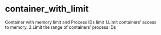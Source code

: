 # container_with_limit
Container with memory limit and Process IDs limit
1.Limit containers’ access to memory. 
2.Limit the range of containers’ process IDs
